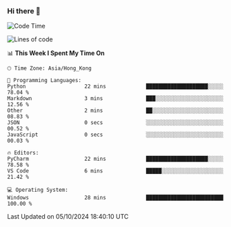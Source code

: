 ### Hi there 👋

<!--
**RoiexLee/RoiexLee** is a ✨ _special_ ✨ repository because its `README.md` (this file) appears on your GitHub profile.

Here are some ideas to get you started:

- 🔭 I’m currently working on ...
- 🌱 I’m currently learning ...
- 👯 I’m looking to collaborate on ...
- 🤔 I’m looking for help with ...
- 💬 Ask me about ...
- 📫 How to reach me: ...
- 😄 Pronouns: ...
- ⚡ Fun fact: ...
-->

<!--START_SECTION:waka-->
![Code Time](http://img.shields.io/badge/Code%20Time-713%20hrs%2022%20mins-blue)

![Lines of code](https://img.shields.io/badge/From%20Hello%20World%20I%27ve%20Written-38.4%20thousand%20lines%20of%20code-blue)

📊 **This Week I Spent My Time On** 

```text
🕑︎ Time Zone: Asia/Hong_Kong

💬 Programming Languages: 
Python                   22 mins             ████████████████████░░░░░   78.04 % 
Markdown                 3 mins              ███░░░░░░░░░░░░░░░░░░░░░░   12.56 % 
Other                    2 mins              ██░░░░░░░░░░░░░░░░░░░░░░░   08.83 % 
JSON                     0 secs              ░░░░░░░░░░░░░░░░░░░░░░░░░   00.52 % 
JavaScript               0 secs              ░░░░░░░░░░░░░░░░░░░░░░░░░   00.03 % 

🔥 Editors: 
PyCharm                  22 mins             ████████████████████░░░░░   78.58 % 
VS Code                  6 mins              █████░░░░░░░░░░░░░░░░░░░░   21.42 % 

💻 Operating System: 
Windows                  28 mins             █████████████████████████   100.00 % 
```


 Last Updated on 05/10/2024 18:40:10 UTC
<!--END_SECTION:waka-->
